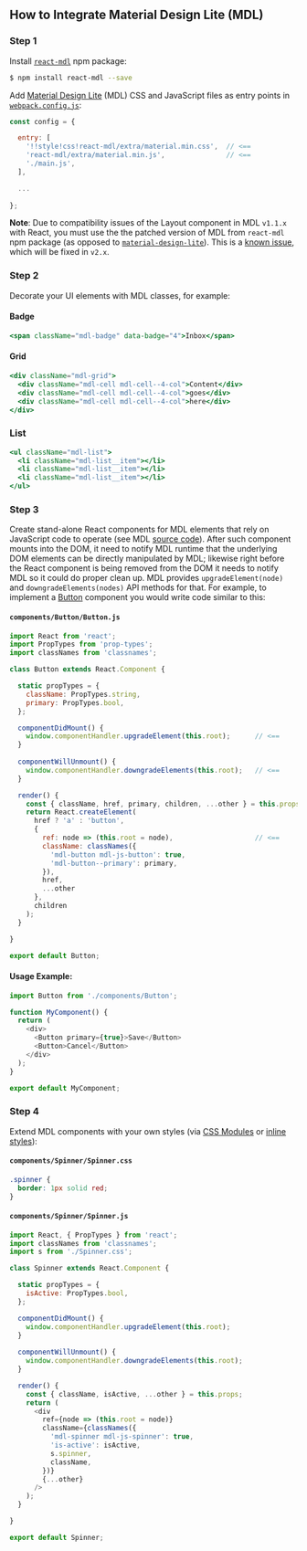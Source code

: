 ## How to Integrate Material Design Lite (MDL)

### Step 1

Install [`react-mdl`](http://www.npmjs.com/package/react-mdl) npm package:

```sh
$ npm install react-mdl --save
```

Add [Material Design Lite](https://getmdl.io) (MDL) CSS and JavaScript files as entry points
in [`webpack.config.js`](../../webpack.config.js):

```js
const config = {

  entry: [
    '!!style!css!react-mdl/extra/material.min.css',  // <==
    'react-mdl/extra/material.min.js',               // <==
    './main.js',
  ],

  ... 
  
};
```

**Note**: Due to compatibility issues of the Layout component in MDL `v1.1.x` with React, you must use
the the patched version of MDL from `react-mdl` npm package (as opposed to
[`material-design-lite`](https://www.npmjs.com/package/material-design-lite)). This is a [known
issue](https://github.com/google/material-design-lite/pull/1357), which will be fixed in `v2.x`.

### Step 2

Decorate your UI elements with MDL classes, for example:

#### Badge

```jsx
<span className="mdl-badge" data-badge="4">Inbox</span>
```

#### Grid

```jsx
<div className="mdl-grid">
  <div className="mdl-cell mdl-cell--4-col">Content</div>
  <div className="mdl-cell mdl-cell--4-col">goes</div>
  <div className="mdl-cell mdl-cell--4-col">here</div>
</div>
```

### List

```jsx
<ul className="mdl-list">
  <li className="mdl-list__item"></li>
  <li className="mdl-list__item"></li>
  <li className="mdl-list__item"></li>
</ul>
```

### Step 3
 
Create stand-alone React components for MDL elements that rely on JavaScript code to operate (see
MDL [source code](https://github.com/google/material-design-lite/tree/mdl-1.x/src)). After such
component mounts into the DOM, it need to notify MDL runtime that the underlying DOM elements can be
directly manipulated by MDL; likewise right before the React component is being removed from the DOM
it needs to notify MDL so it could do proper clean up. MDL provides `upgradeElement(node)` and
`downgradeElements(nodes)` API methods for that. For example, to implement a [Button](../../components/Button)
component you would write code similar to this:

#### `components/Button/Button.js`

```js
import React from 'react';
import PropTypes from 'prop-types';
import classNames from 'classnames';

class Button extends React.Component {

  static propTypes = {
    className: PropTypes.string,
    primary: PropTypes.bool,
  };

  componentDidMount() {
    window.componentHandler.upgradeElement(this.root);      // <==
  }
  
  componentWillUnmount() {
    window.componentHandler.downgradeElements(this.root);   // <==
  }

  render() {
    const { className, href, primary, children, ...other } = this.props;
    return React.createElement(
      href ? 'a' : 'button',
      {
        ref: node => (this.root = node),                    // <==
        className: classNames({
          'mdl-button mdl-js-button': true,
          'mdl-button--primary': primary,
        }),
        href,
        ...other
      },
      children
    );
  }

}

export default Button;
```

#### Usage Example:

```js
import Button from './components/Button';

function MyComponent() {
  return (
    <div>
      <Button primary={true}>Save</Button>
      <Button>Cancel</Button>
    </div>
  );
}

export default MyComponent;
```

### Step 4

Extend MDL components with your own styles (via [CSS Modules](https://github.com/css-modules/css-modules)
or [inline styles](https://facebook.github.io/react/tips/inline-styles.html)):

#### `components/Spinner/Spinner.css`

```css
.spinner {
  border: 1px solid red;
}
```

#### `components/Spinner/Spinner.js`

```js
import React, { PropTypes } from 'react';
import classNames from 'classnames';
import s from './Spinner.css';

class Spinner extends React.Component {

  static propTypes = {
    isActive: PropTypes.bool,
  };

  componentDidMount() {
    window.componentHandler.upgradeElement(this.root);
  }
  
  componentWillUnmount() {
    window.componentHandler.downgradeElements(this.root);
  }

  render() {
    const { className, isActive, ...other } = this.props;
    return (
      <div
        ref={node => (this.root = node)}
        className={classNames({
          'mdl-spinner mdl-js-spinner': true,
          'is-active': isActive,
          s.spinner,
          className,
        })}
        {...other}
      />
    );
  }

}

export default Spinner;
```
